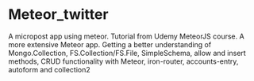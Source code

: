 # Meteor_twitter
A micropost app using meteor. Tutorial from Udemy MeteorJS course.
A more extensive Meteor app. Getting a better understanding of Mongo.Collection, FS.Collection/FS.File, SimpleSchema,
allow and insert methods, CRUD functionality with Meteor, iron-router, accounts-entry, autoform and collection2
